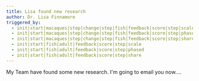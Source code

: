 ```yaml
---
title: Lisa found new research
author: Dr. Lisa Finnamore
triggered_by:
  - init|start|macaques|step|change|step|fish|feedback|score|step|scale
  - init|start|macaques|step|change|step|fish|feedback|score|step|phased
  - init|start|macaques|step|change|step|fish|feedback|score|step|share
  - init|start|fish|adult|feedback|score|step|scale
  - init|start|fish|adult|feedback|score|step|phased
  - init|start|fish|adult|feedback|score|step|share
---
```


My Team have found some new research. I'm going to email you now....
